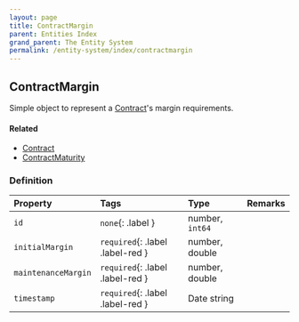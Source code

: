 ```yaml
---
layout: page
title: ContractMargin
parent: Entities Index
grand_parent: The Entity System
permalink: /entity-system/index/contractmargin
---
```


## ContractMargin
Simple object to represent a [Contract]({{site.baseurl}}/entity-system/index/contract)'s margin requirements.

#### Related
- [Contract]({{site.baseurl}}/entity-system/index/contract)
- [ContractMaturity]({{site.baseurl}}/entity-system/index/contractmaturity)

### Definition

| Property | Tags | Type | Remarks
|:---------|:-----|:-----|:-------
| `id` | `none`{: .label } | number, `int64` |
| `initialMargin` | `required`{: .label .label-red } | number, double |
| `maintenanceMargin` | `required`{: .label .label-red } | number, double |
| `timestamp` | `required`{: .label .label-red } | Date string |